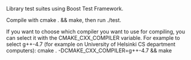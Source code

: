 Library test suites using Boost Test Framework.

Compile with cmake . && make, then run ./test.

If you want to choose which compiler you want to use for compiling, you can select it with the CMAKE_CXX_COMPILER variable. For example to select g++-4.7 (for example on University of Helsinki CS department computers):
cmake . -DCMAKE_CXX_COMPILER=g++-4.7 && make

